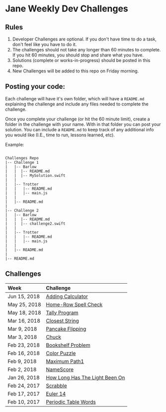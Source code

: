 # Jane Weekly Dev Challenges

## Rules

1. Developer Challenges are optional.  If you don't have time to do a task, don't feel like you have to do it.
2. The challenges should not take any longer than 60 minutes to complete.  If you hit 60 minutes, you should stop and share what you have.
3. Solutions (complete or works-in-progress) should be posted in this repo.
4. New Challenges will be added to this repo on Friday morning.


## Posting your code:

Each challenge will have it's own folder, which will have a `README.md` explaining the challenge and include any files needed to complete the challenge.

Once you complete your challenge (or hit the 60 minute limit), create a folder in the challenge with your name.  With in that folder you can post your solution.  You can include a `README.md` to keep track of any additional info you would like (I.E., time to run, lessons learned, etc).

Example:

```text

Challenges Repo
|-- Challenge 1
|	|-- Barlow
|	|  |-- README.md
|	|  |-- MySolution.swift
|	|
|	|-- Trotter
|	|   |-- README.md
|	|   |-- main.js
|	|
|	|-- README.md
|
|-- Challenge 2
|	|-- Barlow
|	|  |-- README.md
|	|  |-- challenge2.swift
|	|
|	|-- Trotter
|	|   |-- README.md
|	|   |-- main.js
|	|
|	|-- README.md
|
|-- README.md

```

## Challenges

|Week|Challenge|
|:---|:---|
|Jun 15, 2018|[Adding Calculator](./adding-calculator)
|May 25, 2018|[Home-Row Spell Check](./home-row-spell-check)
|May 18, 2018|[Tally Program](./tally-program)
|Mar 16, 2018|[Closest String](./closest-string)
|Mar 9, 2018|[Pancake Flipping](./pancake-flipping)
|Mar 3, 2018|[Chuck](./Chuck)
|Feb 23, 2018|[Bookshelf Problem](./bookshelf-problem)
|Feb 16, 2018|[Color Puzzle](./ColorPuzzle)
|Feb 9, 2018|[Maximum Path1](./MaximumPath1)
|Feb 2, 2018|[NameScore](./NameScore)
|Jan 26, 2018|[How Long Has The Light Been On](./how-long-has-the-light-been-on)
|Feb 24, 2017|[Scrabble](./ScrabbleChallenge)
|Feb 17, 2017|[Euler 14](./Euler14)
|Feb 10, 2017|[Periodic Table Words](./periodic-table-words)
